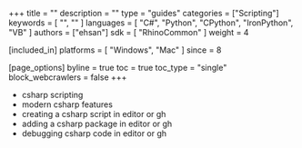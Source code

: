 +++
title = ""
description = ""
type = "guides"
categories = ["Scripting"]
keywords = [ "", "" ]
languages = [ "C#", "Python", "CPython", "IronPython", "VB" ]
authors = ["ehsan"]
sdk = [ "RhinoCommon" ]
weight = 4

[included_in]
platforms = [ "Windows", "Mac" ]
since = 8

[page_options]
byline = true
toc = true
toc_type = "single"
block_webcrawlers = false
+++


- csharp scripting
- modern csharp features
- creating a csharp script in editor or gh
- adding a csharp package in editor or gh
- debugging csharp code in editor or gh